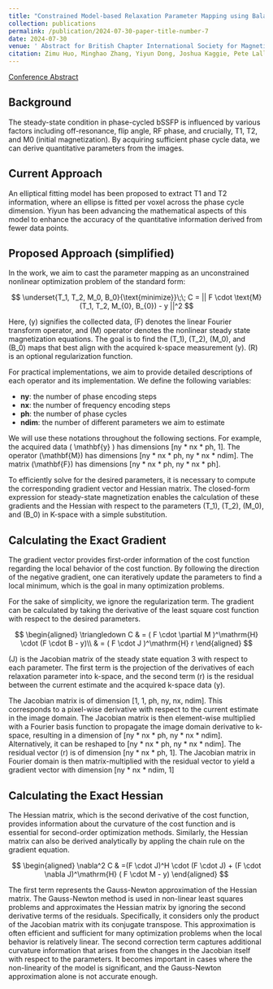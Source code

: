 ```yaml
---
title: "Constrained Model-based Relaxation Parameter Mapping using Balanced Steady State Free Precession"
collection: publications
permalink: /publication/2024-07-30-paper-title-number-7
date: 2024-07-30
venue: ' Abstract for British Chapter International Society for Magnetic Resonance in Medicine 2024'
citation: Zimu Huo, Minghao Zhang, Yiyun Dong, Joshua Kaggie, Pete Lally, Neal Bangerter, Michael Hoff, Martin Graves
---
```



[Conference Abstract](../files/BCISMRM_bssfp.pdf)

## Background
The steady-state condition in phase-cycled bSSFP is influenced by various factors including off-resonance, flip angle, RF phase, and crucially, T1, T2, and M0 (initial magnetization). By acquiring sufficient phase cycle data, we can derive quantitative parameters from the images.

## Current Approach
An elliptical fitting model has been proposed to extract T1 and T2 information, where an ellipse is fitted per voxel across the phase cycle dimension. Yiyun has been advancing the mathematical aspects of this model to enhance the accuracy of the quantitative information derived from fewer data points.


## Proposed Approach (simplified)


In the work, we aim to cast the parameter mapping as an unconstrained nonlinear optimization problem of the standard form: 

$$
\underset{T_1, T_2, M_0, B_0}{\text{minimize}}\;\;
C = || F  \cdot \text{M}(T_1, T_2, M_{0}, B_{0}) - y ||^2 
$$

Here, \(y\) signifies the collected data, \(F\) denotes the linear Fourier transform operator, and \(M\) operator denotes the nonlinear steady state magnetization equations. The goal is to find the \(T_1\), \(T_2\), \(M_0\), and \(B_0\) maps that best align with the acquired k-space measurement \(y\). \(R\) is an optional regularization function. 

For practical implementations, we aim to provide detailed descriptions of each operator and its implementation. We define the following variables:

- **ny**: the number of phase encoding steps
- **nx**: the number of frequency encoding steps
- **ph**: the number of phase cycles
- **ndim**: the number of different parameters we aim to estimate

We will use these notations throughout the following sections. For example, the acquired data \( \mathbf{y} \) has dimensions [ny * nx * ph, 1]. The operator \(\mathbf{M}\) has dimensions [ny * nx * ph, ny * nx * ndim]. The matrix \(\mathbf{F}\) has dimensions [ny * nx * ph, ny * nx * ph].

To efficiently solve for the desired parameters, it is necessary to compute the corresponding gradient vector and Hessian matrix. The closed-form expression for steady-state magnetization enables the calculation of these gradients and the Hessian with respect to the parameters \(T_1\), \(T_2\), \(M_0\), and \(B_0\) in K-space with a simple substitution.

## Calculating the Exact Gradient

The gradient vector provides first-order information of the cost function regarding the local behavior of the cost function. By following the direction of the negative gradient, one can iteratively update the parameters to find a local minimum, which is the goal in many optimization problems.

For the sake of simplicity, we ignore the regularization term. The gradient can be calculated by taking the derivative of the least square cost function with respect to the desired parameters.

$$
\begin{aligned}
\triangledown C & = ( F  \cdot \partial M )^\mathrm{H} \cdot (F \cdot B - y)\\
              & = ( F  \cdot J )^\mathrm{H} r
\end{aligned}
$$

\(J\) is the Jacobian matrix of the steady state equation 3 with respect to each parameter. The first term is the projection of the derivatives of each relaxation parameter into k-space, and the second term \(r\) is the residual between the current estimate and the acquired k-space data \(y\). 

The Jacobian matrix is of dimension [1, 1, ph, ny, nx, ndim]. This corresponds to a pixel-wise derivative with respect to the current estimate in the image domain. The Jacobian matrix is then element-wise multiplied with a Fourier basis function to propagate the image domain derivative to k-space, resulting in a dimension of [ny * nx * ph, ny * nx * ndim]. Alternatively, it can be reshaped to [ny * nx * ph, ny * nx * ndim]. The residual vector \(r\) is of dimension [ny * nx * ph, 1]. The Jacobian matrix in Fourier domain is then matrix-multiplied with the residual vector to yield a gradient vector with dimension [ny * nx * ndim, 1]

## Calculating the Exact Hessian

The Hessian matrix, which is the second derivative of the cost function, provides information about the curvature of the cost function and is essential for second-order optimization methods. Similarly, the Hessian matrix can also be derived analytically by appling the chain rule on the gradient equation.

$$
\begin{aligned}
\nabla^2 C & =(F \cdot J)^H \cdot (F \cdot J) + (F \cdot \nabla J)^\mathrm{H} ( F \cdot M - y)
\end{aligned}
$$

The first term represents the Gauss-Newton approximation of the Hessian matrix. The Gauss-Newton method is used in non-linear least squares problems and approximates the Hessian matrix by ignoring the second derivative terms of the residuals. Specifically, it considers only the product of the Jacobian matrix with its conjugate transpose. This approximation is often efficient and sufficient for many optimization problems when the local behavior is relatively linear. The second correction term captures additional curvature information that arises from the changes in the Jacobian itself with respect to the parameters. It becomes important in cases where the non-linearity of the model is significant, and the Gauss-Newton approximation alone is not accurate enough.
